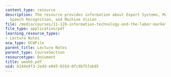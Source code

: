 ```yaml
---
content_type: resource
description: The resource provides information about Expert Systems, Machine Learning,
  Speech Recognition, and Machine Vision .
file: /media/courses/11-128-information-technology-and-the-labor-market-spring-2005/b144e9f32edde045655d0fc9b75fab85_week6.pdf
file_type: application/pdf
learning_resource_types:
- Lecture Notes
ocw_type: OCWFile
parent_title: Lecture Notes
parent_type: CourseSection
resourcetype: Document
title: week6.pdf
uid: b144e9f3-2edd-e045-655d-0fc9b75fab85
---
```

